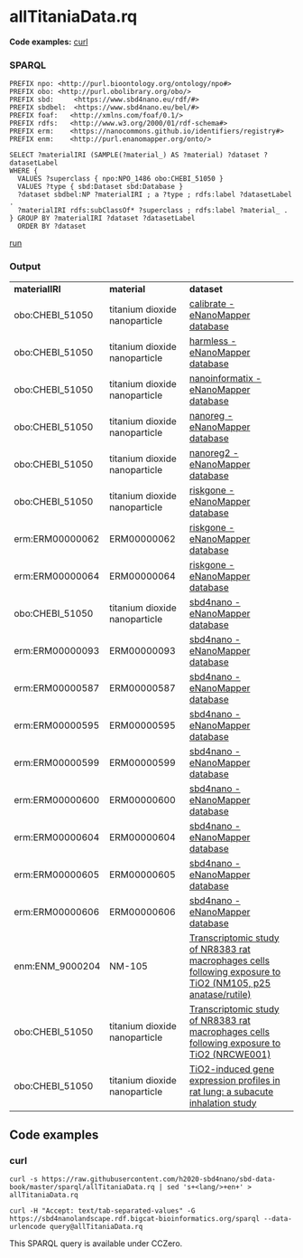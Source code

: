 # allTitaniaData.rq

**Code examples:** [curl](#curl)

### SPARQL

```sparql
PREFIX npo: <http://purl.bioontology.org/ontology/npo#>
PREFIX obo: <http://purl.obolibrary.org/obo/>
PREFIX sbd:     <https://www.sbd4nano.eu/rdf/#>
PREFIX sbdbel:  <https://www.sbd4nano.eu/bel/#>
PREFIX foaf:   <http://xmlns.com/foaf/0.1/> 
PREFIX rdfs:   <http://www.w3.org/2000/01/rdf-schema#> 
PREFIX erm:    <https://nanocommons.github.io/identifiers/registry#>
PREFIX enm:    <http://purl.enanomapper.org/onto/>

SELECT ?materialIRI (SAMPLE(?material_) AS ?material) ?dataset ?datasetLabel
WHERE {
  VALUES ?superclass { npo:NPO_1486 obo:CHEBI_51050 }
  VALUES ?type { sbd:Dataset sbd:Database }
  ?dataset sbdbel:NP ?materialIRI ; a ?type ; rdfs:label ?datasetLabel .
  ?materialIRI rdfs:subClassOf* ?superclass ; rdfs:label ?material_ .
} GROUP BY ?materialIRI ?dataset ?datasetLabel
  ORDER BY ?dataset
```

[run](https://sbd4nanolandscape.rdf.bigcat-bioinformatics.org/?q=PREFIX%20npo%3A%20%3Chttp%3A%2F%2Fpurl.bioontology.org%2Fontology%2Fnpo%23%3E%0APREFIX%20obo%3A%20%3Chttp%3A%2F%2Fpurl.obolibrary.org%2Fobo%2F%3E%0APREFIX%20sbd%3A%20%20%20%20%20%3Chttps%3A%2F%2Fwww.sbd4nano.eu%2Frdf%2F%23%3E%0APREFIX%20sbdbel%3A%20%20%3Chttps%3A%2F%2Fwww.sbd4nano.eu%2Fbel%2F%23%3E%0APREFIX%20foaf%3A%20%20%20%3Chttp%3A%2F%2Fxmlns.com%2Ffoaf%2F0.1%2F%3E%20%0APREFIX%20rdfs%3A%20%20%20%3Chttp%3A%2F%2Fwww.w3.org%2F2000%2F01%2Frdf-schema%23%3E%20%0APREFIX%20erm%3A%20%20%20%20%3Chttps%3A%2F%2Fnanocommons.github.io%2Fidentifiers%2Fregistry%23%3E%0APREFIX%20enm%3A%20%20%20%20%3Chttp%3A%2F%2Fpurl.enanomapper.org%2Fonto%2F%3E%0A%0ASELECT%20%3FmaterialIRI%20%28SAMPLE%28%3Fmaterial_%29%20AS%20%3Fmaterial%29%20%3Fdataset%20%3FdatasetLabel%0AWHERE%20%7B%0A%20%20VALUES%20%3Fsuperclass%20%7B%20npo%3ANPO_1486%20obo%3ACHEBI_51050%20%7D%0A%20%20VALUES%20%3Ftype%20%7B%20sbd%3ADataset%20sbd%3ADatabase%20%7D%0A%20%20%3Fdataset%20sbdbel%3ANP%20%3FmaterialIRI%20%3B%20a%20%3Ftype%20%3B%20rdfs%3Alabel%20%3FdatasetLabel%20.%0A%20%20%3FmaterialIRI%20rdfs%3AsubClassOf*%20%3Fsuperclass%20%3B%20rdfs%3Alabel%20%3Fmaterial_%20.%0A%7D%20GROUP%20BY%20%3FmaterialIRI%20%3Fdataset%20%3FdatasetLabel%0A%20%20ORDER%20BY%20%3Fdataset%0A)


### Output

<table>
  <tr>
    <td><b>materialIRI</b></td>
    <td><b>material</b></td>
    <td><b>dataset</b></td>
  </tr>
  <tr>
    <td>obo:CHEBI_51050</td>
    <td>titanium dioxide nanoparticle</td>
    <td><a href="https://enanomapper.adma.ai/about/calibrate">calibrate - eNanoMapper database</a></td>
  </tr>
  <tr>
    <td>obo:CHEBI_51050</td>
    <td>titanium dioxide nanoparticle</td>
    <td><a href="https://enanomapper.adma.ai/about/harmless">harmless - eNanoMapper database</a></td>
  </tr>
  <tr>
    <td>obo:CHEBI_51050</td>
    <td>titanium dioxide nanoparticle</td>
    <td><a href="https://enanomapper.adma.ai/about/nanoinformatix">nanoinformatix - eNanoMapper database</a></td>
  </tr>
  <tr>
    <td>obo:CHEBI_51050</td>
    <td>titanium dioxide nanoparticle</td>
    <td><a href="https://enanomapper.adma.ai/about/nanoreg">nanoreg - eNanoMapper database</a></td>
  </tr>
  <tr>
    <td>obo:CHEBI_51050</td>
    <td>titanium dioxide nanoparticle</td>
    <td><a href="https://enanomapper.adma.ai/about/nanoreg2">nanoreg2 - eNanoMapper database</a></td>
  </tr>
  <tr>
    <td>obo:CHEBI_51050</td>
    <td>titanium dioxide nanoparticle</td>
    <td><a href="https://enanomapper.adma.ai/about/riskgone">riskgone - eNanoMapper database</a></td>
  </tr>
  <tr>
    <td>erm:ERM00000062</td>
    <td>ERM00000062</td>
    <td><a href="https://enanomapper.adma.ai/about/riskgone">riskgone - eNanoMapper database</a></td>
  </tr>
  <tr>
    <td>erm:ERM00000064</td>
    <td>ERM00000064</td>
    <td><a href="https://enanomapper.adma.ai/about/riskgone">riskgone - eNanoMapper database</a></td>
  </tr>
  <tr>
    <td>obo:CHEBI_51050</td>
    <td>titanium dioxide nanoparticle</td>
    <td><a href="https://enanomapper.adma.ai/about/sbd4nano">sbd4nano - eNanoMapper database</a></td>
  </tr>
  <tr>
    <td>erm:ERM00000093</td>
    <td>ERM00000093</td>
    <td><a href="https://enanomapper.adma.ai/about/sbd4nano">sbd4nano - eNanoMapper database</a></td>
  </tr>
  <tr>
    <td>erm:ERM00000587</td>
    <td>ERM00000587</td>
    <td><a href="https://enanomapper.adma.ai/about/sbd4nano">sbd4nano - eNanoMapper database</a></td>
  </tr>
  <tr>
    <td>erm:ERM00000595</td>
    <td>ERM00000595</td>
    <td><a href="https://enanomapper.adma.ai/about/sbd4nano">sbd4nano - eNanoMapper database</a></td>
  </tr>
  <tr>
    <td>erm:ERM00000599</td>
    <td>ERM00000599</td>
    <td><a href="https://enanomapper.adma.ai/about/sbd4nano">sbd4nano - eNanoMapper database</a></td>
  </tr>
  <tr>
    <td>erm:ERM00000600</td>
    <td>ERM00000600</td>
    <td><a href="https://enanomapper.adma.ai/about/sbd4nano">sbd4nano - eNanoMapper database</a></td>
  </tr>
  <tr>
    <td>erm:ERM00000604</td>
    <td>ERM00000604</td>
    <td><a href="https://enanomapper.adma.ai/about/sbd4nano">sbd4nano - eNanoMapper database</a></td>
  </tr>
  <tr>
    <td>erm:ERM00000605</td>
    <td>ERM00000605</td>
    <td><a href="https://enanomapper.adma.ai/about/sbd4nano">sbd4nano - eNanoMapper database</a></td>
  </tr>
  <tr>
    <td>erm:ERM00000606</td>
    <td>ERM00000606</td>
    <td><a href="https://enanomapper.adma.ai/about/sbd4nano">sbd4nano - eNanoMapper database</a></td>
  </tr>
  <tr>
    <td>enm:ENM_9000204</td>
    <td>NM-105</td>
    <td><a href="https://identifiers.org/geo:GSE156509">Transcriptomic study of NR8383 rat macrophages cells following exposure to TiO2 (NM105, p25 anatase/rutile)</a></td>
  </tr>
  <tr>
    <td>obo:CHEBI_51050</td>
    <td>titanium dioxide nanoparticle</td>
    <td><a href="https://identifiers.org/geo:GSE156564">Transcriptomic study of NR8383 rat macrophages cells following exposure to TiO2 (NRCWE001)</a></td>
  </tr>
  <tr>
    <td>obo:CHEBI_51050</td>
    <td>titanium dioxide nanoparticle</td>
    <td><a href="https://identifiers.org/geo:GSE99997">TiO2-induced gene expression profiles in rat lung: a subacute inhalation study</a></td>
  </tr>
</table>

## Code examples

### curl

```shell
curl -s https://raw.githubusercontent.com/h2020-sbd4nano/sbd-data-book/master/sparql/allTitaniaData.rq | sed 's+<lang/>+en+' > allTitaniaData.rq

curl -H "Accept: text/tab-separated-values" -G https://sbd4nanolandscape.rdf.bigcat-bioinformatics.org/sparql --data-urlencode query@allTitaniaData.rq
```

This SPARQL query is available under CCZero.
